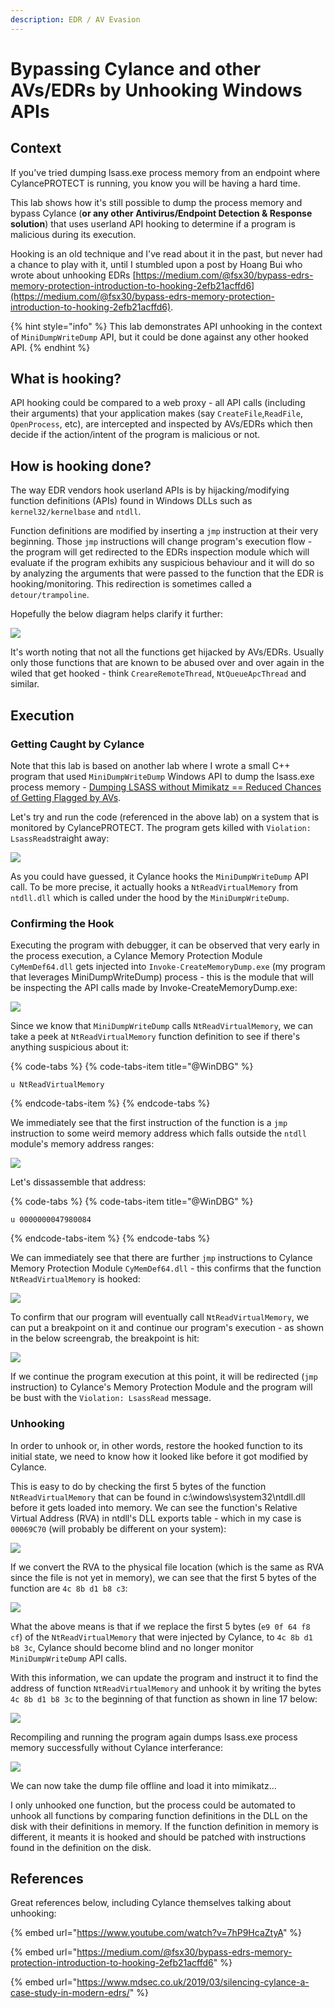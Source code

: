 ```yaml
---
description: EDR / AV Evasion
---
```


# Bypassing Cylance and other AVs/EDRs by Unhooking Windows APIs

## Context

If you've tried dumping lsass.exe process memory from an endpoint where CylancePROTECT is running, you know you will be having a hard time.

This lab shows how it's still possible to dump the process memory and bypass Cylance \(**or any other Antivirus/Endpoint Detection & Response solution**\) that uses userland API hooking to determine if a program is malicious during its execution.

Hooking is an old technique and I've read about it in the past, but never had a chance to play with it, until I stumbled upon a post by Hoang Bui who wrote about unhooking EDRs [https://medium.com/@fsx30/bypass-edrs-memory-protection-introduction-to-hooking-2efb21acffd6](https://medium.com/@fsx30/bypass-edrs-memory-protection-introduction-to-hooking-2efb21acffd6).

{% hint style="info" %}
This lab demonstrates API unhooking in the context of `MiniDumpWriteDump` API,  but it could be done against any other hooked API.
{% endhint %}

## What is hooking?

API hooking could be compared to a web proxy - all API calls \(including their arguments\) that your application makes \(say `CreateFile`,`ReadFile`, `OpenProcess`, etc\), are intercepted and inspected by AVs/EDRs which then decide if the action/intent of the program is malicious or not.

## How is hooking done?

The way EDR vendors hook userland APIs is by hijacking/modifying function definitions \(APIs\) found in  Windows DLLs such as `kernel32/kernelbase` and `ntdll`. 

Function definitions are modified by inserting a `jmp` instruction at their very beginning. Those `jmp` instructions will change program's execution flow - the program will get redirected to the EDRs inspection module which will evaluate if the program exhibits any suspicious behaviour and it will do so by analyzing the arguments that were passed to the function that the EDR is hooking/monitoring. This redirection is sometimes called a `detour/trampoline`.

Hopefully the below diagram helps clarify it further:

![](../../.gitbook/assets/screenshot-from-2019-04-19-00-04-00.png)

It's worth noting that not all the functions get hijacked by AVs/EDRs. Usually only those functions that are known to be abused over and over again in the wiled that get hooked - think `CreareRemoteThread`, `NtQueueApcThread` and similar.

## Execution

### Getting Caught by Cylance

Note that this lab is based on another lab where I wrote a small C++ program that used `MiniDumpWriteDump` Windows API to dump the lsass.exe process memory - [Dumping LSASS without Mimikatz == Reduced Chances of Getting Flagged by AVs](../credential-access-and-credential-dumping/dumping-lsass-passwords-without-mimikatz-minidumpwritedump-av-signature-bypass.md).

Let's try and run the code \(referenced in the above lab\) on a system that is monitored by CylancePROTECT. The program gets killed with `Violation: LsassRead`straight away:

![](../../.gitbook/assets/screenshot-from-2019-04-18-23-28-34.png)

As you could have guessed, it Cylance hooks the `MiniDumpWriteDump` API call. To be more precise, it actually hooks a `NtReadVirtualMemory` from `ntdll.dll` which is called under the hood by the `MiniDumpWriteDump`.

### Confirming the Hook

Executing the program with debugger, it can be observed that very early in the process execution, a Cylance Memory Protection Module `CyMemDef64.dll` gets injected into `Invoke-CreateMemoryDump.exe` \(my program that leverages MiniDumpWriteDump\) process - this is the module that will be inspecting the API calls made by Invoke-CreateMemoryDump.exe:

![](../../.gitbook/assets/screenshot-from-2019-04-18-23-39-47.png)

Since we know that `MiniDumpWriteDump` calls `NtReadVirtualMemory`, we can take a peek at `NtReadVirtualMemory` function definition to see if there's anything suspicious about it:

{% code-tabs %}
{% code-tabs-item title="@WinDBG" %}
```text
u NtReadVirtualMemory
```
{% endcode-tabs-item %}
{% endcode-tabs %}

We immediately see that the first instruction of the function is a `jmp` instruction to some weird memory address which falls outside the `ntdll` module's memory address ranges:

![](../../.gitbook/assets/screenshot-from-2019-04-18-23-41-59.png)

Let's dissassemble that address:

{% code-tabs %}
{% code-tabs-item title="@WinDBG" %}
```text
u 0000000047980084
```
{% endcode-tabs-item %}
{% endcode-tabs %}

We can immediately see that there are further `jmp` instructions to Cylance Memory Protection Module `CyMemDef64.dll` - this confirms that the function `NtReadVirtualMemory` is hooked:

![](../../.gitbook/assets/screenshot-from-2019-04-18-23-44-31.png)

To confirm that our program will eventually call `NtReadVirtualMemory`, we can put a breakpoint on it and continue our program's execution - as shown in the below screengrab, the breakpoint is hit:

![](../../.gitbook/assets/screenshot-from-2019-04-18-23-57-31.png)

If we continue the program execution at this point, it will be redirected \(`jmp` instruction\) to Cylance's Memory Protection Module and the program will be bust with the `Violation: LsassRead` message.

### Unhooking

In order to unhook or, in other words, restore the hooked function to its initial state, we need to know how it looked like before it got modified by Cylance.

This is easy to do by checking the first 5 bytes of the function `NtReadVirtualMemory` that can be found in c:\windows\system32\ntdll.dll before it gets loaded into memory. We can see the function's Relative Virtual Address \(RVA\) in ntdll's DLL exports table - which in my case is `00069C70` \(will probably be different on your system\):

![](../../.gitbook/assets/screenshot-from-2019-04-19-00-17-09.png)

If we convert the RVA to the physical file location \(which is the same as RVA since the file is not yet in memory\), we can see that the first 5 bytes of the function are `4c 8b d1 b8 c3`:

![](../../.gitbook/assets/screenshot-from-2019-04-19-00-18-40.png)

What the above means is that if we replace the first 5 bytes \(`e9 0f 64 f8 cf`\) of the `NtReadVirtualMemory` that were injected by Cylance, to `4c 8b d1 b8 3c`, Cylance should become blind and no longer monitor `MiniDumpWriteDump` API calls.

With this information, we can update the program and instruct it to find the address of function `NtReadVirtualMemory` and unhook it by writing the bytes `4c 8b d1 b8 3c` to the beginning of that function as shown in line 17 below:

![](../../.gitbook/assets/screenshot-from-2019-04-18-23-34-05.png)

Recompiling and running the program again dumps lsass.exe process memory successfully without Cylance interferance:

![](../../.gitbook/assets/screenshot-from-2019-04-18-23-36-28.png)

We can now take the dump file offline and load it into mimikatz...

I only unhooked one function, but the process could be automated to unhook all functions by comparing function definitions in the DLL on the disk with their definitions in memory. If the function definition in memory is different, it meants it is hooked and should be patched with instructions found in the definition on the disk.

## References

Great references below, including Cylance themselves talking about unhooking:

{% embed url="https://www.youtube.com/watch?v=7hP9HcaZtyA" %}

{% embed url="https://medium.com/@fsx30/bypass-edrs-memory-protection-introduction-to-hooking-2efb21acffd6" %}

{% embed url="https://www.mdsec.co.uk/2019/03/silencing-cylance-a-case-study-in-modern-edrs/" %}


